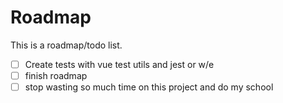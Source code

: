 # Roadmap

This is a roadmap/todo list.

-   [ ] Create tests with vue test utils and jest or w/e
-   [ ] finish roadmap
-   [ ] stop wasting so much time on this project and do my school
